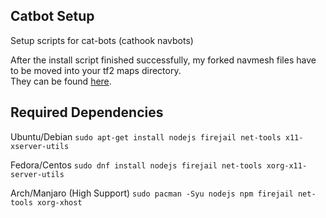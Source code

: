 ## Catbot Setup

Setup scripts for  cat-bots (cathook navbots)

After the install script finished successfully, my forked navmesh files have to be moved into your tf2 maps directory.  
They can be found [here](https://github.com/Yayo443/catbot-database).


## Required Dependencies
Ubuntu/Debian
`sudo apt-get install nodejs firejail net-tools x11-xserver-utils`

Fedora/Centos
`sudo dnf install nodejs firejail net-tools xorg-x11-server-utils`

Arch/Manjaro (High Support)
`sudo pacman -Syu nodejs npm firejail net-tools xorg-xhost`
